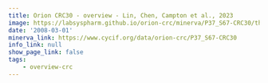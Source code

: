 ```yaml
---
title: Orion CRC30 - overview - Lin, Chen, Campton et al., 2023
image: https://labsyspharm.github.io/orion-crc/minerva/P37_S67-CRC30/thumbnail.jpg
date: '2008-03-01'
minerva_link: https://www.cycif.org/data/orion-crc/P37_S67-CRC30
info_link: null
show_page_link: false
tags:
    - overview-crc
---
```

